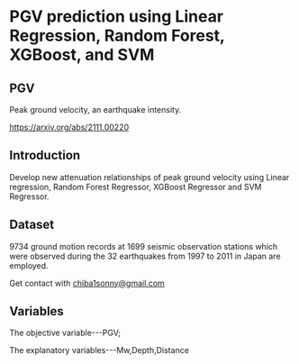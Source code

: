 # PGV prediction using Linear Regression, Random Forest, XGBoost, and SVM
## PGV
Peak ground velocity, an earthquake intensity.

https://arxiv.org/abs/2111.00220
## Introduction
Develop new attenuation relationships of peak ground velocity using Linear regression, Random Forest Regressor, XGBoost Regressor and SVM Regressor.
## Dataset
9734 ground motion records at 1699 seismic observation stations which were observed during the 32 earthquakes from 1997 to 2011 in Japan are employed.

Get contact with chiba1sonny@gmail.com
## Variables
The objective variable---PGV;

The explanatory variables---Mw,Depth,Distance

